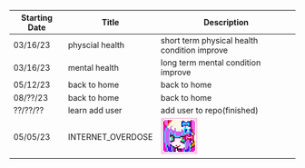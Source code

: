 | Starting Date | Title           | Description                                  |
| ------------- | --------------- | -------------------------------------------- |
| 03/16/23      | physcial health | short term physical health condition improve |
| 03/16/23      | mental health   | long term mental condition improve           |
| 05/12/23      | back to home    | back to home                                 |
| 08/??/23      | back to home    | back to home                                 |
| ??/??/??      | learn add user  | add user to repo(finished)                   |
| 05/05/23      |INTERNET_OVERDOSE|![](https://github.com/DAF201/DAF201.github.io/blob/main/static/Internet_Overdose.png)|
